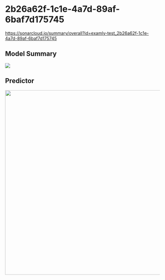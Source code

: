 # 2b26a62f-1c1e-4a7d-89af-6baf7d175745
https://sonarcloud.io/summary/overall?id=examly-test_2b26a62f-1c1e-4a7d-89af-6baf7d175745
## Model Summary
<img src='https://user-images.githubusercontent.com/81346327/222923104-5d00ba6e-00a4-4e74-84f8-eb0988431d48.jpg'>

## Predictor
<img width="600" src='https://user-images.githubusercontent.com/81346327/222923543-b33d72f3-73a5-434c-a247-e5704ec91ee1.jpg'>